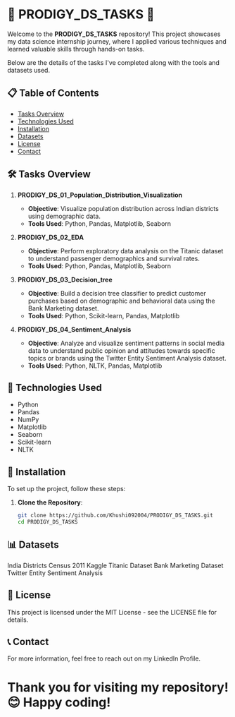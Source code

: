 # 🌟 PRODIGY_DS_TASKS 🌟

Welcome to the **PRODIGY_DS_TASKS** repository! This project showcases my data science internship journey, where I applied various techniques and learned valuable skills through hands-on tasks. 

Below are the details of the tasks I've completed along with the tools and datasets used.

## 📋 Table of Contents

- [Tasks Overview](#tasks-overview)
- [Technologies Used](#technologies-used)
- [Installation](#installation)
- [Datasets](#datasets)
- [License](#license)
- [Contact](#contact)

## 🛠️ Tasks Overview

1. **PRODIGY_DS_01_Population_Distribution_Visualization**
   - **Objective**: Visualize population distribution across Indian districts using demographic data.
   - **Tools Used**: Python, Pandas, Matplotlib, Seaborn

2. **PRODIGY_DS_02_EDA**
   - **Objective**: Perform exploratory data analysis on the Titanic dataset to understand passenger demographics and survival rates.
   - **Tools Used**: Python, Pandas, Matplotlib, Seaborn

3. **PRODIGY_DS_03_Decision_tree**
   - **Objective**: Build a decision tree classifier to predict customer purchases based on demographic and behavioral data using the Bank Marketing dataset.
   - **Tools Used**: Python, Scikit-learn, Pandas, Matplotlib

4. **PRODIGY_DS_04_Sentiment_Analysis**
   - **Objective**: Analyze and visualize sentiment patterns in social media data to understand public opinion and attitudes towards specific topics or brands using the Twitter Entity Sentiment Analysis dataset.
   - **Tools Used**: Python, NLTK, Pandas, Matplotlib

## 🔧 Technologies Used

- Python
- Pandas
- NumPy
- Matplotlib
- Seaborn
- Scikit-learn
- NLTK

## 🚀 Installation

To set up the project, follow these steps:

1. **Clone the Repository**:
   ```bash
   git clone https://github.com/Khushi092004/PRODIGY_DS_TASKS.git
   cd PRODIGY_DS_TASKS
   
## 📊 Datasets
India Districts Census 2011
Kaggle Titanic Dataset
Bank Marketing Dataset
Twitter Entity Sentiment Analysis
## 📜 License
This project is licensed under the MIT License - see the LICENSE file for details.

## 📞 Contact
For more information, feel free to reach out on my LinkedIn Profile.


# Thank you for visiting my repository! 😊 Happy coding!